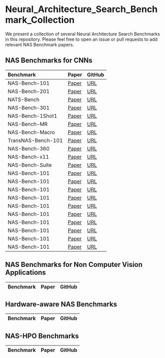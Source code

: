# Neural_Architecture_Search_Benchmark_Collection

We present a collection of several Neural Architecture Search Benchmarks in this repository. Please feel free to open an issue or pull requests to add relevant NAS Benchmark papers.

## NAS Benchmarks for CNNs


| Benchmark | Paper         | GitHub                  |
|:--------------------------------------------------------------------------------------------------------|:--------------|:-----------------------|
| NAS-Bench-101 | [Paper](https://arxiv.org/pdf/2203.02094.pdf) |  [URL](https://arxiv.org/pdf/2203.02094.pdf) |
| NAS-Bench-201 | [Paper](https://arxiv.org/pdf/2203.02094.pdf) |  [URL](https://arxiv.org/pdf/2203.02094.pdf) |
| NATS-Bench | [Paper](https://arxiv.org/pdf/2203.02094.pdf) |  [URL](https://arxiv.org/pdf/2203.02094.pdf) |
| NAS-Bench-301 | [Paper](https://arxiv.org/pdf/2203.02094.pdf) |  [URL](https://arxiv.org/pdf/2203.02094.pdf) |
| NAS-Bench-1Shot1 | [Paper](https://arxiv.org/pdf/2203.02094.pdf) |  [URL](https://arxiv.org/pdf/2203.02094.pdf) |
| NAS-Bench-MR | [Paper](https://arxiv.org/pdf/2203.02094.pdf) |  [URL](https://arxiv.org/pdf/2203.02094.pdf) |
| NAS-Bench-Macro | [Paper](https://arxiv.org/pdf/2203.02094.pdf) |  [URL](https://arxiv.org/pdf/2203.02094.pdf) |
| TransNAS-Bench-101 | [Paper](https://arxiv.org/pdf/2203.02094.pdf) |  [URL](https://arxiv.org/pdf/2203.02094.pdf) |
| NAS-Bench-360 | [Paper](https://arxiv.org/pdf/2203.02094.pdf) |  [URL](https://arxiv.org/pdf/2203.02094.pdf) |
| NAS-Bench-x11 | [Paper](https://arxiv.org/pdf/2203.02094.pdf) |  [URL](https://arxiv.org/pdf/2203.02094.pdf) |
| NAS-Bench-Suite | [Paper](https://arxiv.org/pdf/2203.02094.pdf) |  [URL](https://arxiv.org/pdf/2203.02094.pdf) |
| NAS-Bench-101 | [Paper](https://arxiv.org/pdf/2203.02094.pdf) |  [URL](https://arxiv.org/pdf/2203.02094.pdf) |
| NAS-Bench-101 | [Paper](https://arxiv.org/pdf/2203.02094.pdf) |  [URL](https://arxiv.org/pdf/2203.02094.pdf) |
| NAS-Bench-101 | [Paper](https://arxiv.org/pdf/2203.02094.pdf) |  [URL](https://arxiv.org/pdf/2203.02094.pdf) |
| NAS-Bench-101 | [Paper](https://arxiv.org/pdf/2203.02094.pdf) |  [URL](https://arxiv.org/pdf/2203.02094.pdf) |
| NAS-Bench-101 | [Paper](https://arxiv.org/pdf/2203.02094.pdf) |  [URL](https://arxiv.org/pdf/2203.02094.pdf) |
| NAS-Bench-101 | [Paper](https://arxiv.org/pdf/2203.02094.pdf) |  [URL](https://arxiv.org/pdf/2203.02094.pdf) |
| NAS-Bench-101 | [Paper](https://arxiv.org/pdf/2203.02094.pdf) |  [URL](https://arxiv.org/pdf/2203.02094.pdf) |
| NAS-Bench-101 | [Paper](https://arxiv.org/pdf/2203.02094.pdf) |  [URL](https://arxiv.org/pdf/2203.02094.pdf) |
| NAS-Bench-101 | [Paper](https://arxiv.org/pdf/2203.02094.pdf) |  [URL](https://arxiv.org/pdf/2203.02094.pdf) |
| NAS-Bench-101 | [Paper](https://arxiv.org/pdf/2203.02094.pdf) |  [URL](https://arxiv.org/pdf/2203.02094.pdf) |






## NAS Benchmarks for Non Computer Vision Applications

| Benchmark | Paper         | GitHub                  |
|:--------------------------------------------------------------------------------------------------------|:--------------|:-----------------------|




## Hardware-aware NAS Benchmarks

| Benchmark | Paper         | GitHub                  |
|:--------------------------------------------------------------------------------------------------------|:--------------|:-----------------------|



## NAS-HPO Benchmarks


| Benchmark | Paper         | GitHub                  |
|:--------------------------------------------------------------------------------------------------------|:--------------|:-----------------------|
